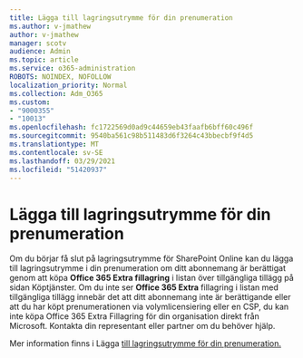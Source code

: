 ```yaml
---
title: Lägga till lagringsutrymme för din prenumeration
ms.author: v-jmathew
author: v-jmathew
manager: scotv
audience: Admin
ms.topic: article
ms.service: o365-administration
ROBOTS: NOINDEX, NOFOLLOW
localization_priority: Normal
ms.collection: Adm_O365
ms.custom:
- "9000355"
- "10013"
ms.openlocfilehash: fc1722569d0ad9c44659eb43faafb6bff60c496f
ms.sourcegitcommit: 9540ba561c98b511483d6f3264c43bbecbf9f4d5
ms.translationtype: MT
ms.contentlocale: sv-SE
ms.lasthandoff: 03/29/2021
ms.locfileid: "51420937"
---
```

# <a name="add-storage-space-for-your-subscription"></a>Lägga till lagringsutrymme för din prenumeration

Om du börjar få slut på lagringsutrymme för SharePoint Online kan [](https://docs.microsoft.com/microsoft-365/commerce/add-storage-space) du lägga till lagringsutrymme i din prenumeration om ditt abonnemang är berättigat **[](https://go.microsoft.com/fwlink/p/?linkid=868433)** genom att köpa **Office 365 Extra fillagring** i listan över tillgängliga tillägg på sidan Köptjänster. Om du inte ser **Office 365 Extra** fillagring i listan med tillgängliga tillägg innebär det att ditt abonnemang inte är berättigande eller att du har köpt prenumerationen via volymlicensiering eller en CSP, du kan inte köpa Office 365 Extra Fillagring för din organisation direkt från Microsoft. Kontakta din representant eller partner om du behöver hjälp.

Mer information finns i Lägga [till lagringsutrymme för din prenumeration.](https://docs.microsoft.com/microsoft-365/commerce/add-storage-space)

